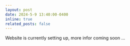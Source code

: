 ```yaml
---
layout: post
date: 2024-5-9 13:40:00-0400
inline: true
related_posts: false
---
```


Website is currently setting up, more infor coming soon ...
